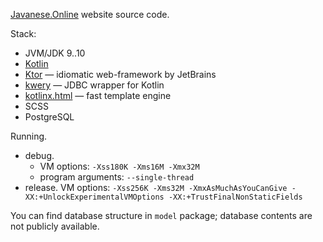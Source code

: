 
[Javanese.Online](http://javanese.online/) website source code.

Stack:
* JVM/JDK 9..10
* [Kotlin](https://github.com/JetBrains/kotlin)
* [Ktor](https://github.com/kotlin/ktor) — idiomatic web-framework by JetBrains
* [kwery](https://github.com/andrewoma/kwery/) — JDBC wrapper for Kotlin
* [kotlinx.html](https://github.com/Kotlin/kotlinx.html) — fast template engine
* SCSS
* PostgreSQL

Running.
  * debug.
    * VM options: `-Xss180K -Xms16M -Xmx32M`
    * program arguments: `--single-thread`
  * release. VM options: `-Xss256K -Xms32M -XmxAsMuchAsYouCanGive -XX:+UnlockExperimentalVMOptions -XX:+TrustFinalNonStaticFields`

You can find database structure in `model` package;
database contents are not publicly available.
